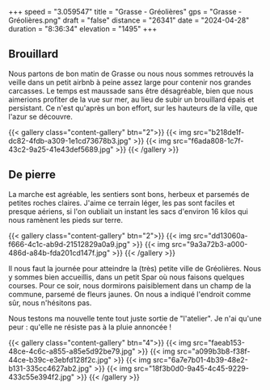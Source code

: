 +++
speed = "3.059547"
title = "Grasse - Gréolières"
gps = "Grasse - Gréolières.png"
draft = "false"
distance = "26341"
date = "2024-04-28"
duration = "8:36:34"
elevation = "1495"
+++



## Brouillard

Nous partons de bon matin de Grasse ou nous nous sommes retrouvés la veille dans un petit airbnb à peine assez large pour contenir nos grandes carcasses.
Le temps est maussade sans être désagréable, bien que nous aimerions profiter de la vue sur mer, au lieu de subir un brouillard épais et persistant.
Ce n'est qu'après un bon effort, sur les hauteurs de la ville, que l'azur se découvre.

{{< gallery class="content-gallery" btn="2">}}
{{< img src="b218de1f-dc82-4fdb-a309-1e1cd73678b3.jpg" >}}
{{< img src="f6ada808-1c7f-43c2-9a25-41e43def5689.jpg" >}}
{{< /gallery >}}


## De pierre
La marche est agréable, les sentiers sont bons, herbeux et parsemés de petites roches claires. J'aime ce terrain léger, les pas sont faciles et presque aériens, si l'on oubliait un instant les sacs d'environ 16 kilos qui nous ramènent les pieds sur terre.

{{< gallery class="content-gallery" btn="2">}}
{{< img src="dd13060a-f666-4c1c-ab9d-21512829a0a9.jpg" >}}
{{< img src="9a3a72b3-a000-486d-a84b-fda201cd147f.jpg" >}}
{{< /gallery >}}


Il nous faut la journée pour atteindre la (très) petite ville de Gréolières. Nous y sommes bien accueillis, dans un petit Spar où nous faisons quelques courses. Pour ce soir, nous dormirons paisiblement dans un champ de la commune, parsemé de fleurs jaunes. On nous a indiqué l'endroit comme sûr, nous n'hésitons pas.

Nous testons ma nouvelle tente tout juste sortie de "l'atelier". Je n'ai qu'une peur : qu'elle ne résiste pas à la pluie annoncée !

{{< gallery class="content-gallery" btn="4">}}
{{< img src="faeab153-48ce-4c6c-a855-a85e5d92be79.jpg" >}}
{{< img src="a099b3b8-f38f-44ce-b39c-e3ebfd128f2c.jpg" >}}
{{< img src="6a7e7b01-4b39-48e2-b131-335cc4627ab2.jpg" >}}
{{< img src="18f3b0d0-9a45-4c45-9229-433c55e394f2.jpg" >}}
{{< /gallery >}}


